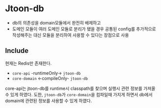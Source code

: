 # Jtoon-db
- db의 의존성을 domain모듈에서 완전히 배제하고
- 도메인 모듈이 여러 도메인 모듈로 분리가 됐을 경우 공통된 config를 추가적으로 작성해주는 대신 모듈을 분리하여 사용할 수 있다는 장점으로 사용

## Include
현재는  Redis만 존재한다.

- `core-api` -runtimeOnly-> `jtoon-db`
- `core-domain` <-compileOnly- `jtoon-db`

core-api는 jtoon-db를 runtime시 classpath를 찾으며 실행시 관련 정보를 가져올 수 있게 하였다.
도한, `jtoon-db`가 `core-domain`을 컴파일때 가지게 하면서 db에서 domain에 관련된 정보를 사용할 수 있게 하였다.
